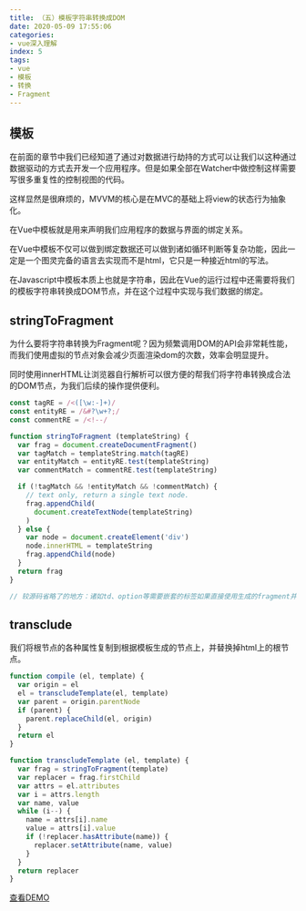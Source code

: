 ```yaml
---
title: （五）模板字符串转换成DOM
date: 2020-05-09 17:55:06
categories:
- vue深入理解
index: 5
tags:
- vue
- 模板
- 转换
- Fragment
---
```

## 模板

在前面的章节中我们已经知道了通过对数据进行劫持的方式可以让我们以这种通过数据驱动的方式去开发一个应用程序。但是如果全部在Watcher中做控制这样需要写很多重复性的控制视图的代码。

这样显然是很麻烦的，MVVM的核心是在MVC的基础上将view的状态行为抽象化。

在Vue中模板就是用来声明我们应用程序的数据与界面的绑定关系。

在Vue中模板不仅可以做到绑定数据还可以做到诸如循环判断等复杂功能，因此一定是一个图灵完备的语言去实现而不是html，它只是一种接近html的写法。

在Javascript中模板本质上也就是字符串，因此在Vue的运行过程中还需要将我们的模板字符串转换成DOM节点，并在这个过程中实现与我们数据的绑定。

## stringToFragment

为什么要将字符串转换为Fragment呢？因为频繁调用DOM的API会非常耗性能，而我们使用虚拟的节点对象会减少页面渲染dom的次数，效率会明显提升。

同时使用innerHTML让浏览器自行解析可以很方便的帮我们将字符串转换成合法的DOM节点，为我们后续的操作提供便利。

``` javascript
const tagRE = /<([\w:-]+)/
const entityRE = /&#?\w+?;/
const commentRE = /<!--/

function stringToFragment (templateString) {
  var frag = document.createDocumentFragment()
  var tagMatch = templateString.match(tagRE)
  var entityMatch = entityRE.test(templateString)
  var commentMatch = commentRE.test(templateString)

  if (!tagMatch && !entityMatch && !commentMatch) {
    // text only, return a single text node.
    frag.appendChild(
      document.createTextNode(templateString)
    )
  } else {
    var node = document.createElement('div')
    node.innerHTML = templateString
    frag.appendChild(node)
  }
  return frag
}

// 较源码省略了的地方：诸如td、option等需要嵌套的标签如果直接使用生成的fragment并不会生效，我们需要手动的拼接加上外层。
```

## transclude

我们将根节点的各种属性复制到根据模板生成的节点上，并替换掉html上的根节点。

``` javascript
function compile (el, template) {
  var origin = el
  el = transcludeTemplate(el, template)
  var parent = origin.parentNode
  if (parent) {
    parent.replaceChild(el, origin)
  }
  return el
}

function transcludeTemplate (el, template) {
  var frag = stringToFragment(template)
  var replacer = frag.firstChild
  var attrs = el.attributes
  var i = attrs.length
  var name, value
  while (i--) {
    name = attrs[i].name
    value = attrs[i].value
    if (!replacer.hasAttribute(name)) {
      replacer.setAttribute(name, value)
    }
  }
  return replacer
}
```
[查看DEMO](/demo/vue%E6%B7%B1%E5%85%A5%E7%90%86%E8%A7%A3/%E6%A8%A1%E6%9D%BF%E5%AD%97%E7%AC%A6%E4%B8%B2%E8%BD%AC%E6%8D%A2%E6%88%90DOM.html)